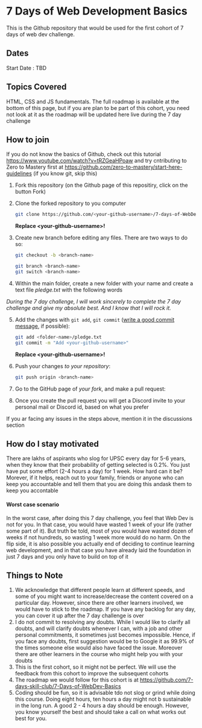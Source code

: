 # 7 Days of Web Development Basics 
This is the Github repository that would be used for the first cohort of 7 days of web dev challenge.

## Dates
Start Date : TBD

## Topics Covered
HTML, CSS and JS fundamentals. The full roadmap is available at the bottom of this page, but if you are plan to be part of this cohort, you need not look at it as the roadmap will be updated here live during the 7 day challenge

## How to join
If you do not know the basics of Github, check out this tutorial https://www.youtube.com/watch?v=tRZGeaHPoaw and try cntributing to Zero to Mastery first at https://github.com/zero-to-mastery/start-here-guidelines (if you know git, skip this)
1. Fork this repository (on the Github page of this repositiry, click on the button Fork)
2. Clone the forked repository to you computer
     ```bash
   git clone https://github.com/<your-github-username>/7-days-of-WebDev-Basics-Cohort1.git
   ```
   **Replace \<your-github-username\>!**
3. Create new branch before editing any files. There are two ways to do so:

   ```bash
   git checkout -b <branch-name>
   ```

   ```bash
   git branch <branch-name>
   git switch <branch-name>
   ```
4.  Within the main folder, create a new folder with your name and create a text file _pledge.txt_ with the following words
    
   _During the 7 day challenge, I will work sincerely to complete the 7 day challenge and give my absolute best. And I know that I will rock it._
   
5. Add the changes with `git add`, `git commit` ([write a good commit message](https://chris.beams.io/posts/git-commit/), if possible):

   ```bash
   git add <folder-name>/pledge.txt
   git commit -m "Add <your-github-username>"
   ```

   **Replace \<your-github-username\>!**

6. Push your changes _to your repository_:

   ```bash
   git push origin <branch-name>
   ```
7. Go to the GitHub page of _your fork_, and make a pull request:
8. Once you create the pull request you will get a Discord invite to your personal mail or Discord id, based on what you prefer

If you ar facing any issues in the steps above, mention it in the discussions section

## How do I stay motivated
There are lakhs of aspirants who slog for UPSC every day for 5-6 years, when they know that their probability of getting selected is 0.2%. You just have put some effort (2-4 hours a day) for 1 week. How hard can it be? <br> Morever, if it helps, reach out to your family, friends or anyone who can keep you accountable and tell them that you are doing this andask them to keep you accontable

#### Worst case scenario
In the worst case, after doing this 7 day challenge, you feel that Web Dev is not for you. In that case, you would have wasted 1 week of your life (rather some part of it). But truth be told, most of you would have wasted dozen of weeks if not hundreds, so wasting 1 week more would do no harm. On the flip side, it is also possible you actually end of deciding to continue learning web development, and in that case you have already laid the foundation in just 7 days and you only have to build on top of it

## Things to Note
1. We acknowledge that different people learn at different speeds, and some of you might want to increase/decrease the content covered on a particular day. However, since there are other learners involved, we would have to stick to the roadmap. If you have any backlog for any day, you can cover it up after the 7 day challenge is over
2. I do not commit to resolving any doubts. While I would like to clarify all doubts, and will clarify doubts whenever I can, with a job and other personal commitments, it sometimes just becomes impossible. Hence, if you face any doubts, first suggestion would be to Google it as 99.9% of the times someone else would also have faced the issue. Moreover there are other learners in the course who might help you with your doubts
3. This is the first cohort, so it might not be perfect. We will use the feedback from this cohort to improve the subsequent cohorts
4. The roadmap we would follow for this cohort is at https://github.com/7-days-skill-club/7-Days-of-WebDev-Basics
5. Coding should be fun, so it is advisable tdo not slog or grind while doing this course. Doing eight hours, ten hours a day might not b sustainable in the long run. A good 2 - 4 hours a day should be enough. However, you know yourself the best and should take a call on what works out best for you.

